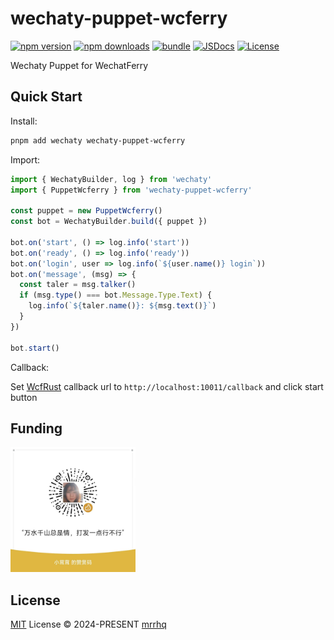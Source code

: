 # wechaty-puppet-wcferry

[![npm version][npm-version-src]][npm-version-href]
[![npm downloads][npm-downloads-src]][npm-downloads-href]
[![bundle][bundle-src]][bundle-href]
[![JSDocs][jsdocs-src]][jsdocs-href]
[![License][license-src]][license-href]

Wechaty Puppet for WechatFerry

## Quick Start

Install:

```bash
pnpm add wechaty wechaty-puppet-wcferry
```

Import:

```js
import { WechatyBuilder, log } from 'wechaty'
import { PuppetWcferry } from 'wechaty-puppet-wcferry'

const puppet = new PuppetWcferry()
const bot = WechatyBuilder.build({ puppet })

bot.on('start', () => log.info('start'))
bot.on('ready', () => log.info('ready'))
bot.on('login', user => log.info(`${user.name()} login`))
bot.on('message', (msg) => {
  const taler = msg.talker()
  if (msg.type() === bot.Message.Type.Text) {
    log.info(`${taler.name()}: ${msg.text()}`)
  }
})

bot.start()
```

Callback:

Set [WcfRust](https://github.com/lich0821/wcf-client-rust) callback url to `http://localhost:10011/callback` and click start button

## Funding

<img src="./FUNDING.jpg" width="200" />

## License

[MIT](./LICENSE) License © 2024-PRESENT [mrrhq](https://github.com/mrrhqmao)

<!-- Badges -->

[npm-version-src]: https://img.shields.io/npm/v/wechaty-puppet-wcferry?style=flat&colorA=080f12&colorB=1fa669
[npm-version-href]: https://npmjs.com/package/wechaty-puppet-wcferry
[npm-downloads-src]: https://img.shields.io/npm/dm/wechaty-puppet-wcferry?style=flat&colorA=080f12&colorB=1fa669
[npm-downloads-href]: https://npmjs.com/package/wechaty-puppet-wcferry
[bundle-src]: https://img.shields.io/bundlephobia/minzip/wechaty-puppet-wcferry?style=flat&colorA=080f12&colorB=1fa669&label=minzip
[bundle-href]: https://bundlephobia.com/result?p=wechaty-puppet-wcferry
[license-src]: https://img.shields.io/github/license/mrrhq/wechaty-puppet-wcferry.svg?style=flat&colorA=080f12&colorB=1fa669
[license-href]: https://github.com/mrrhq/wechaty-puppet-wcferry/blob/main/LICENSE
[jsdocs-src]: https://img.shields.io/badge/jsdocs-reference-080f12?style=flat&colorA=080f12&colorB=1fa669
[jsdocs-href]: https://www.jsdocs.io/package/wechaty-puppet-wcferry

